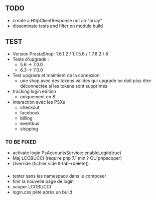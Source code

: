 ## TODO
* create a HttpClientResponse not an "array"
* disseminate tests and filter on module build

## TEST
* Version PrestaShop: 1.6.1.2 / 1.7.5.6 / 1.7.8.2 / 8
* Tests d'upgrade :
  * 5.6 -> 7.0.0
  * 6.3 -> 7.0.0
* Test upgrade et maintient de la connexion
  * une shop avec des tokens valides qui upgrade ne doit plus être déconnectée si les tokens sont supprimés
* tracking login edition
  * uniquement en 8
* interaction avec les PSXs 
  * checkout
  * facebook
  * billing
  * eventbus
  * shipping

### TO BE FIXED
* activate login PsAccountsService::enableLogin(true)
* Maj LCOBUCCI (require php 7.1 min ? OU phpscoper)
* Override (fichier vide & tab->delete()

### 
* tester sans les namespace dans le composer
* finir la nouvelle page de login
* scoper LCOBUCCI
* login.css pété après un build
